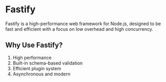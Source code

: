 # Fastify
Fastify is a high-performance web framework for Node.js, designed to be fast and efficient with a focus on low overhead and high concurrency.

## Why Use Fastify?
1. High performance
2. Built-in schema-based validation
3. Efficient plugin system
4. Asynchronous and modern